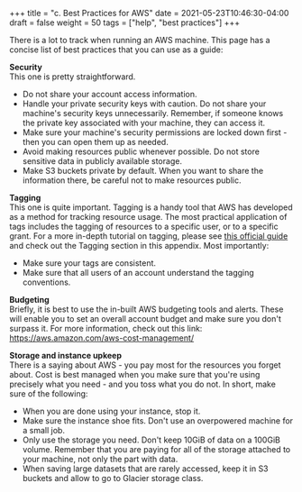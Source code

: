 +++
title = "c. Best Practices for AWS"
date = 2021-05-23T10:46:30-04:00
draft = false 
weight = 50
tags = ["help", "best practices"]
+++

There is a lot to track when running an AWS machine. This page has a concise list of best practices that you can use as a guide:

**Security**  
    This one is pretty straightforward.

- Do not share your account access information.
- Handle your private security keys with caution. Do not share your machine's security keys unnecessarily. Remember, if someone knows the private key associated with your machine, they can access it.
- Make sure your machine's security permissions are locked down first - then you can open them up as needed.
- Avoid making resources public whenever possible. Do not store sensitive data in publicly available storage.
- Make S3 buckets private by default. When you want to share the information there, be careful not to make resources public.

**Tagging**  
    This one is quite important. Tagging is a handy tool that AWS has developed as a method for tracking resource usage. The most practical application of tags includes the tagging of resources to a specific user, or to a specific grant. For a more in-depth tutorial on tagging, please see [this official guide](https://docs.aws.amazon.com/AWSEC2/latest/UserGuide/Using_Tags.html) and check out the Tagging section in this appendix. Most importantly:

- Make sure your tags are consistent.
- Make sure that all users of an account understand the tagging conventions.

**Budgeting**  
    Briefly, it is best to use the in-built AWS budgeting tools and alerts. These will enable you to set an overall account budget and make sure you don't surpass it. 
    For more information, check out this link: https://aws.amazon.com/aws-cost-management/

**Storage and instance upkeep**  
    There is a saying about AWS - you pay most for the resources you forget about. Cost is best managed when you make sure that you're using precisely what you need - and you toss what you do not. In short, make sure of the following:

- When you are done using your instance, stop it.
- Make sure the instance shoe fits. Don't use an overpowered machine for a small job.
- Only use the storage you need. Don't keep 10GiB of data on a 100GiB volume. Remember that you are paying for all of the storage attached to your machine, not only the part with data. 
- When saving large datasets that are rarely accessed, keep it in S3 buckets and allow to go to Glacier storage class.
